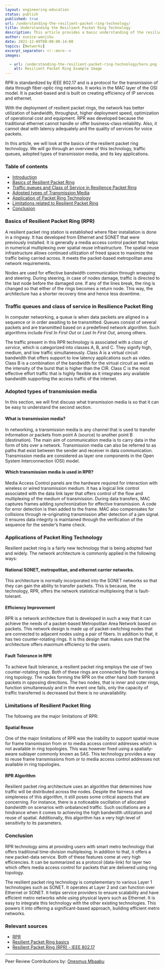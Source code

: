 ```yaml
---
layout: engineering-education
status: publish
published: true
url: /understanding-the-resilient-packet-ring-technology/
title: Understanding the Resilient Packet Ring Technology
description: This article provides a basic understanding of the resilient packet ring technology. It provides an overview of fundamental aspects such as the traffic queues, class of service, adopted types of transmission media, and the applications of this technology. 
author: eunice-wanjiku
date: 2021-12-09T00:00:00-14:00
topics: [Networks]
excerpt_separator: <!--more-->
images:

  - url: /understanding-the-resilient-packet-ring-technology/hero.png
    alt: Resilient Packet Ring Example Image
---
```

RPR is standardized by IEEE 802.17 and is a protocol for the transmission of data through fiber-optic ring networks. It works in the MAC layer of the OSI model. It is packet-based and is built on creating efficiency of IP services and ethernet.
<!--more-->
With the deployment of resilient packet rings, the network has better utilization of bandwidth, throughput, higher deployment speed, optimization of operational cost and equipment. RPR was developed because the traditional ethernet cannot handle or offer business-class reliability. Also, it cannot deal with latency adequately and the quality of services for voice packets.  

In this article, we will look at the basics of the resilient packet ring technology. We will go through an overview of this technology, traffic queues, adopted types of transmission media, and its key applications. 

### Table of contents
- [Introduction](#introduction)
- [Basics of Resilient Packet Ring](#basics-of-resilient-packet-ring)
- [Traffic queues and Class of Service in Resilience Packet Ring](#traffic-queues-and-class-of-service-in-resilience-packet-ring)
- [Adopted types of Transmission Media](#adopted-types-of-transmission-media)
- [Application of Packet Ring Technology](#application-of-packet-ring-technology)
- [Limitations related to Resilient Packet Ring](#limitations-related-to-resilient-packet-ring)
- [Conclusion](#conclusion)

### Basics of Resilient Packet Ring (RPR)
A resilient packet ring station is established where fiber installation is done in a ringway. It has developed from Ethernet and SONET that were previously installed. It is generally a media access control packet that helps in numerical multiplexing over spatial reuse infrastructure. The spatial reuse infrastructure allows continued utilization of freed space to maximize the traffic being carried across. It meets the packet-based metropolitan area network requirements. 

Nodes are used for effective bandwidth communication through wrapping and steering. During steering, in case of nodes damage, traffic is directed to the last node before the damaged one. If any of the lines break, the ring is changed so that either of the rings becomes a return node. This way, the architecture has a shorter recovery time and hence less downtime.   

### Traffic queues and class of service in Resilience Packet Ring 
In computer networking, a queue is when data packets are aligned in a sequence or in order awaiting to be transmitted. Queues consist of several packets and are transmitted based on a predefined network algorithm. Such algorithms include *First In First Out* or *Last In First Out*, among others. 

The traffic present in this RPR technology is associated with a *class of service*, which is categorized into classes A, B, and C. They signify high, medium, and low traffic simultaneously. Class A is a virtual circuit bandwidth that offers support to low latency applications such as video. Class B is a combination of the bandwidth for the virtual circuit as well as the intensity of the burst that is higher than the CIR. Class C is the most effective effort traffic that is highly flexible as it integrates any available bandwidth supporting the access traffic of the internet.

### Adopted types of transmission media
In this section, we will first discuss what transmission media is so that it can be easy to understand the second section.

#### What is transmission media?
In networking, a transmission media is any channel that is used to transfer information or packets from point A (source) to another point B (destination). The main aim of communication media is to carry data in the form of bits over a network. Transmission media can also be referred to as paths that exist between the sender and receiver in data communication. Transmission media are considered as layer one components in the Open System Interconnection (OSI) model.

#### Which transmission media is used in RPR?
Media Access Control panels are the hardware required for interaction with wireless or wired transmission medium. It has a logical link control associated with the data link layer that offers control of the flow and multiplexing of the medium of transmission. During data transfers, MAC captures frames adding synchronization for effective transmission. A code for error detection is then added to the frame. MAC also compensates for collisions through re-originating transmission after detection of a jam signal. It ensures data integrity is maintained through the verification of the sequence for the sender’s frame check.  

### Applications of Packet Ring Technology
Resilient packet ring is a fairly new technology that is being adopted fast and widely. The network architecture is commonly applied in the following ways:

#### National SONET, metropolitan, and ethernet carrier networks. 
This architecture is normally incorporated into the SONET networks so that they can gain the ability to transfer packets. This is because, the technology, RPR, offers the network statistical multiplexing that is fault-tolerant. 

#### Efficiency Improvement 
RPR is a network architecture that is developed in such a way that it can achieve the needs of a packet-based Metropolitan Area Network based on packets. This network design is made up of packet-switching nodes that are connected to adjacent nodes using a pair of fibers. In addition to that, it has two counter-rotating rings. It is this design that makes sure that the architecture offers maximum efficiency to the users. 

#### Fault Tolerance in RPR
To achieve fault tolerance, a resilient packet ring employs the use of two counter-rotating rings. Both of these rings are connected by fiber forming a ring topology. The nodes forming the RPR on the other hand both transmit packets in opposing directions. The two nodes, that is inner and outer rings, function simultaneously and in the event one fails, only the capacity of traffic transferred is decreased but there is no unavailability. 

### Limitations of Resilient Packet Ring
The following are the major limitations of RPR:

#### Spatial Reuse
One of the major limitations of RPR was the inability to support spatial reuse for frame transmission from or to media access control addresses which is not available in ring topologies. This was however fixed using a spatially-aware sublayer commonly known as SAS. This technology provides a way to reuse frame transmissions from or to media access control addresses not available in ring topologies. 

#### RPR Algorithm
Resilient packet ring architecture uses an algorithm that determines how traffic will be distributed across the nodes. Despite the fairness and simpleness of this algorithm, it still poses some critical aspects that are concerning. For instance, there is a noticeable oscillation of allocated bandwidth on scenarios with unbalanced traffic. Such oscillations are a hindrance when it comes to achieving the high bandwidth utilization and reuse of spatial. Additionally, this algorithm has a very high level of sensitivity to its parameters.

### Conclusion 
RPR technology aims at providing users with smart metro technology that offers traditional time-division multiplexing. In addition to that, it offers a new packet-data service. Both of these features come at very high efficiencies. It can be summarized as a protocol (data-link) for layer two which offers media access control for packets that are delivered using ring topology.

The resilient packet ring technology is complementary to various Layer 1 technologies such as SONET. It operates at Layer 2 and can function over Ethernet or SONET. It helps service providers to ensure scalability and have efficient metro networks while using physical layers such as Ethernet. It is easy to integrate this technology with the other existing technologies. This powers it into offering a significant-based approach, building efficient metro networks.   

### Relevant sources
- [RPR](https://www.pcmag.com/encyclopedia/term/rpr)
- [Resilient Packet Ring basics](https://www.networkworld.com/article/2339177/resilient-packet-ring-basics.html)
- [Resilient Packet Ring (RPR) - IEEE 802.17](https://www.tutorialspoint.com/resilient-packet-ring-rpr-ieee-802-17)

---
Peer Review Contributions by: [Onesmus Mbaabu](/engineering-education/authors/onesmus-mbaabu/)
